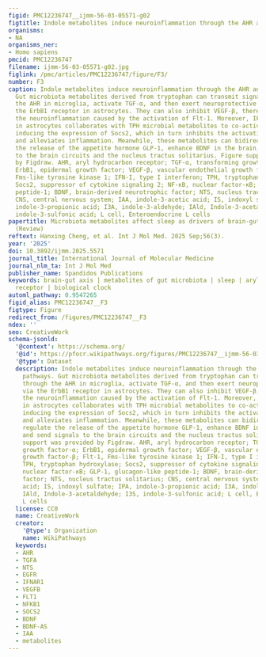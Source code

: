 ```yaml
---
figid: PMC12236747__ijmm-56-03-05571-g02
figtitle: Indole metabolites induce neuroinflammation through the AHR and NTS pathways
organisms:
- NA
organisms_ner:
- Homo sapiens
pmcid: PMC12236747
filename: ijmm-56-03-05571-g02.jpg
figlink: /pmc/articles/PMC12236747/figure/F3/
number: F3
caption: Indole metabolites induce neuroinflammation through the AHR and NTS pathways.
  Gut microbiota metabolites derived from tryptophan can transmit signals through
  the AHR in microglia, activate TGF-α, and then exert neuroprotective effects via
  the ErbB1 receptor in astrocytes. They can also inhibit VEGF-β, thereby suppressing
  the neuroinflammation caused by the activation of Flt-1. Moreover, IFN-I-signaling
  in astrocytes collaborates with TPH microbial metabolites to co-activate the AHR,
  inducing the expression of Socs2, which in turn inhibits the activation of NF-κB
  and alleviates inflammation. Meanwhile, these metabolites can bidirectionally regulate
  the release of the appetite hormone GLP-1, enhance BDNF in the brain, and send signals
  to the brain circuits and the nucleus tractus solitarius. Figure support was provided
  by Figdraw. AHR, aryl hydrocarbon receptor; TGF-α, transforming growth factor-α;
  ErbB1, epidermal growth factor; VEGF-β, vascular endothelial growth factor-β; Flt-1,
  Fms-like tyrosine kinase 1; IFN-I, type I interferon; TPH, tryptophan hydroxylase;
  Socs2, suppressor of cytokine signaling 2; NF-κB, nuclear factor-κB; GLP-1, glucagon-like
  peptide-1; BDNF, brain-derived neurotrophic factor; NTS, nucleus tractus solitarius;
  CNS, central nervous system; IAA, indole-3-acetic acid; IS, indoxyl sulfate; IPA,
  indole-3-propionic acid; I3A, indole-3-aldehyde; IAld, Indole-3-acetaldehyde; I3S,
  indole-3-sulfonic acid; L cell, Enteroendocrine L cells
papertitle: Microbiota metabolites affect sleep as drivers of brain-gut communication
  (Review)
reftext: Hanxing Cheng, et al. Int J Mol Med. 2025 Sep;56(3).
year: '2025'
doi: 10.3892/ijmm.2025.5571
journal_title: International Journal of Molecular Medicine
journal_nlm_ta: Int J Mol Med
publisher_name: Spandidos Publications
keywords: brain-gut axis | metabolites of gut microbiota | sleep | aryl hydrocarbon
  receptor | biological clock
automl_pathway: 0.9547265
figid_alias: PMC12236747__F3
figtype: Figure
redirect_from: /figures/PMC12236747__F3
ndex: ''
seo: CreativeWork
schema-jsonld:
  '@context': https://schema.org/
  '@id': https://pfocr.wikipathways.org/figures/PMC12236747__ijmm-56-03-05571-g02.html
  '@type': Dataset
  description: Indole metabolites induce neuroinflammation through the AHR and NTS
    pathways. Gut microbiota metabolites derived from tryptophan can transmit signals
    through the AHR in microglia, activate TGF-α, and then exert neuroprotective effects
    via the ErbB1 receptor in astrocytes. They can also inhibit VEGF-β, thereby suppressing
    the neuroinflammation caused by the activation of Flt-1. Moreover, IFN-I-signaling
    in astrocytes collaborates with TPH microbial metabolites to co-activate the AHR,
    inducing the expression of Socs2, which in turn inhibits the activation of NF-κB
    and alleviates inflammation. Meanwhile, these metabolites can bidirectionally
    regulate the release of the appetite hormone GLP-1, enhance BDNF in the brain,
    and send signals to the brain circuits and the nucleus tractus solitarius. Figure
    support was provided by Figdraw. AHR, aryl hydrocarbon receptor; TGF-α, transforming
    growth factor-α; ErbB1, epidermal growth factor; VEGF-β, vascular endothelial
    growth factor-β; Flt-1, Fms-like tyrosine kinase 1; IFN-I, type I interferon;
    TPH, tryptophan hydroxylase; Socs2, suppressor of cytokine signaling 2; NF-κB,
    nuclear factor-κB; GLP-1, glucagon-like peptide-1; BDNF, brain-derived neurotrophic
    factor; NTS, nucleus tractus solitarius; CNS, central nervous system; IAA, indole-3-acetic
    acid; IS, indoxyl sulfate; IPA, indole-3-propionic acid; I3A, indole-3-aldehyde;
    IAld, Indole-3-acetaldehyde; I3S, indole-3-sulfonic acid; L cell, Enteroendocrine
    L cells
  license: CC0
  name: CreativeWork
  creator:
    '@type': Organization
    name: WikiPathways
  keywords:
  - AHR
  - TGFA
  - NTS
  - EGFR
  - IFNAR1
  - VEGFB
  - FLT1
  - NFKB1
  - SOCS2
  - BDNF
  - BDNF-AS
  - IAA
  - metabolites
---
```

